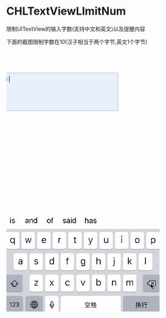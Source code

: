 # CHLTextViewLImitNum
限制UITextView的输入字数(支持中文和英文)以及提醒内容

下面的截图限制字数在10(汉子相当于两个字节,英文1个字节)
![](https://github.com/CHLAndLXB/CHLTextViewLImitNum/raw/master/CHLTextViewLimitNum/444.gif)
